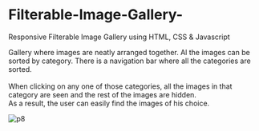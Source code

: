 # Filterable-Image-Gallery-
Responsive Filterable Image Gallery using HTML, CSS &amp; Javascript <br>

Gallery where images are neatly arranged together. Al the images can be sorted by category. There is a navigation bar where all the categories are sorted. <br> <br>
When clicking on any one of those categories, all the images in that category are seen and the rest of the images are hidden. <br>
As a result, the user can easily find the images of his choice.

![p8](https://user-images.githubusercontent.com/90318905/172830281-975243d0-3c7a-4c8a-a32d-cae5932c955b.jpg)
